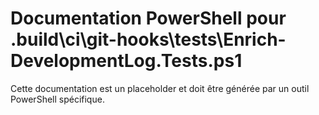 # Documentation PowerShell pour .build\ci\git-hooks\tests\Enrich-DevelopmentLog.Tests.ps1

Cette documentation est un placeholder et doit être générée par un outil PowerShell spécifique.

